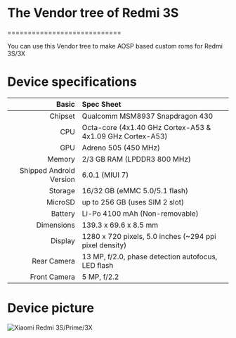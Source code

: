 # The Vendor tree of Redmi 3S 
============================

You can use this Vendor tree to make AOSP based custom roms for Redmi 3S/3X

 
Device specifications
======

Basic   | Spec Sheet
-------:|:-------------------------
Chipset | Qualcomm MSM8937 Snapdragon 430
CPU     | Octa-core (4x1.40 GHz Cortex-A53 & 4x1.09 GHz Cortex-A53)
GPU     | Adreno 505 (450 MHz)
Memory  | 2/3 GB RAM (LPDDR3 800 MHz)
Shipped Android Version | 6.0.1 (MIUI 7)
Storage | 16/32 GB (eMMC 5.0/5.1 flash)
MicroSD | up to 256 GB (uses SIM 2 slot)
Battery | Li-Po 4100 mAh (Non-removable)
Dimensions | 139.3 x 69.6 x 8.5 mm
Display | 1280 x 720 pixels, 5.0 inches (~294 ppi pixel density)
Rear Camera  | 13 MP, f/2.0, phase detection autofocus, LED flash
Front Camera | 5 MP, f/2.2

Device picture
======

![Xiaomi Redmi 3S/Prime/3X](http://i01.appmifile.com/webfile/globalimg/en/goods/hongmi3s/specs-preview-06.jpg "Xiaomi Redmi 3S/Prime/3X")
